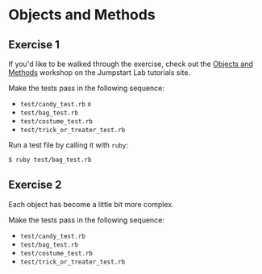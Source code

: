 # Objects and Methods

## Exercise 1

If you'd like to be walked through the exercise, check out the [Objects and Methods](http://tutorials.jumpstartlab.com/academy/workshops/objects_and_methods.html) workshop on the Jumpstart Lab tutorials site.

Make the tests pass in the following sequence:

* `test/candy_test.rb`  x
* `test/bag_test.rb`
* `test/costume_test.rb`
* `test/trick_or_treater_test.rb`

Run a test file by calling it with `ruby`:

```bash
$ ruby test/bag_test.rb
```

## Exercise 2

Each object has become a little bit more complex.

Make the tests pass in the following sequence:

* `test/candy_test.rb`
* `test/bag_test.rb`
* `test/costume_test.rb`
* `test/trick_or_treater_test.rb`
